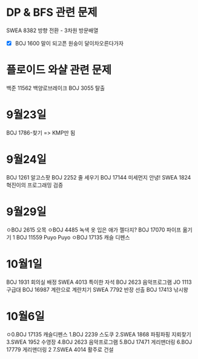 # DP & BFS 관련 문제
SWEA 8382 방향 전환 - 3차원 방문배열
- [x] BOJ 1600 말이 되고픈 원숭이 
달이차오른다가자

# 플로이드 와샬 관련 문제
백준
11562 백양로브레이크
BOJ 3055 탈출

# 9월23일
BOJ 1786-찾기 => KMP만 됨

# 9월24일
BOJ 1261 알고스팟
BOJ 2252 줄 세우기
BOJ 17144 미세먼지 안녕!
SWEA 1824 혁진이의 프로그래밍 검증

# 9월29일
ㅇBOJ 2615 오목
ㅇBOJ 4485 녹색 옷 입은 애가 젤다지?
BOJ 17070 파이프 옮기기 1
BOJ 11559 Puyo Puyo
ㅇBOJ 17135 캐슬 디펜스

# 10월1일
BOJ 1931 회의실 배정
SWEA 4013 특이한 자석
BOJ 2623 음악프로그램
JO 1113 구급대
BOJ 16987 계란으로 계란치기
SWEA 7792 반장 선출
BOJ 17413 낚시왕

# 10월6일
ㅇ0.BOJ 17135 캐슬디펜스
1.BOJ 2239 스도쿠
2.SWEA 1868 파핑파핑 지뢰찾기
3.SWEA 1952 수영장
4.BOJ 2623 음악프로그램
5.BOJ 17471 게리맨더링
6.BOJ 17779 게리맨더링 2
7.SWEA 4014 활주로 건설

